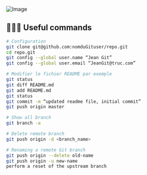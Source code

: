 ![Image](https://upload.wikimedia.org/wikipedia/commons/thumb/e/e0/Git-logo.svg/320px-Git-logo.svg.png)


## 🧑🏻‍💻 Useful commands
```bash
# Configuration
git clone git@github.com:nomduGituser/repo.git
cd repo.git
git config --global user.name “Jean Git”
git config --global user.email “JeanGit@truc.com”

# Modifier le fichier README par exemple
git status 
git diff README.md
git add README.md
git status 
git commit -m “updated readme file, initial commit”
git push origin master

# Show all branch
git branch -a 

# Delete remote branch
git push origin -d <branch_name>

# Renaming a remote Git branch
git push origin --delete old-name
git push origin -u new-name
perform a reset of the upstream branch

```
